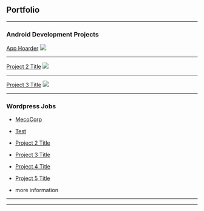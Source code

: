 ## Portfolio

---

### Android Development Projects
[App Hoarder](/sample_page)
<img src="https://lh3.googleusercontent.com/yMxdhXSPKsaG4cveoFwQdTfxb6WP5ZQrMNUlUtvhJG0rcfHqAmneNVcSzy-dC5q498rj=s180"/>

---
[Project 2 Title](/pdf/sample_presentation.pdf)
<img src="images/dummy_thumbnail.jpg?raw=true"/>

---
[Project 3 Title](http://example.com/)
<img src="images/dummy_thumbnail.jpg?raw=true"/>

---

### Wordpress Jobs

- [MecoCorp](http://www.mecocorp.com/)
- [Test](playstore)
- [Project 2 Title](http://example.com/)
- [Project 3 Title](http://example.com/)
- [Project 4 Title](http://example.com/)
- [Project 5 Title](http://example.com/)

- more information
---




---
